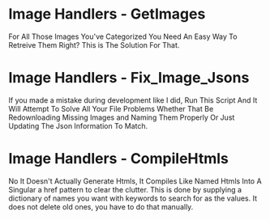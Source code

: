 
# Image Handlers - GetImages
For All Those Images You've Categorized You Need An Easy Way To Retreive Them Right?
This is The Solution For That.

# Image Handlers - Fix_Image_Jsons
If you made a mistake during development like I did, Run This Script And It Will Attempt To Solve All Your File Problems
Whether That Be Redownloading Missing Images and Naming Them Properly Or Just Updating The Json Information To Match.

# Image Handlers - CompileHtmls
No It Doesn't Actually Generate Htmls, It Compiles Like Named Htmls Into A Singular a href pattern to clear the clutter.
This is done by supplying a dictionary of names you want with keywords to search for as the values. It does not delete 
old ones, you have to do that manually.
